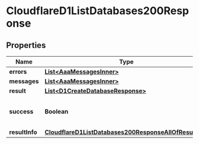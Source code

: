 

# CloudflareD1ListDatabases200Response


## Properties

| Name | Type | Description | Notes |
|------------ | ------------- | ------------- | -------------|
|**errors** | [**List&lt;AaaMessagesInner&gt;**](AaaMessagesInner.md) |  |  |
|**messages** | [**List&lt;AaaMessagesInner&gt;**](AaaMessagesInner.md) |  |  |
|**result** | [**List&lt;D1CreateDatabaseResponse&gt;**](D1CreateDatabaseResponse.md) |  |  |
|**success** | **Boolean** | Whether the API call was successful |  |
|**resultInfo** | [**CloudflareD1ListDatabases200ResponseAllOfResultInfo**](CloudflareD1ListDatabases200ResponseAllOfResultInfo.md) |  |  [optional] |



